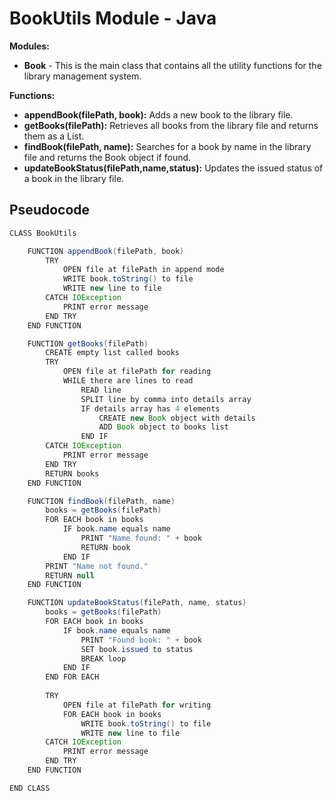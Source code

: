 # BookUtils Module - Java

**Modules:**
- **Book** - This is the main class that contains all the utility functions for the library management system.

**Functions:**

- **appendBook(filePath, book):** Adds a new book to the library file.
- **getBooks(filePath):** Retrieves all books from the library file and returns them as a List<Book>.
- **findBook(filePath, name):** Searches for a book by name in the library file and returns the Book object if found.
- **updateBookStatus(filePath,name,status):** Updates the issued status of a book in the library file.

## Pseudocode

```java
CLASS BookUtils

    FUNCTION appendBook(filePath, book)
        TRY
            OPEN file at filePath in append mode
            WRITE book.toString() to file
            WRITE new line to file
        CATCH IOException
            PRINT error message
        END TRY
    END FUNCTION

    FUNCTION getBooks(filePath)
        CREATE empty list called books
        TRY
            OPEN file at filePath for reading
            WHILE there are lines to read
                READ line
                SPLIT line by comma into details array
                IF details array has 4 elements
                    CREATE new Book object with details
                    ADD Book object to books list
                END IF
        CATCH IOException
            PRINT error message
        END TRY
        RETURN books
    END FUNCTION

    FUNCTION findBook(filePath, name)
        books = getBooks(filePath)
        FOR EACH book in books
            IF book.name equals name
                PRINT "Name found: " + book
                RETURN book
            END IF
        PRINT "Name not found."
        RETURN null
    END FUNCTION

    FUNCTION updateBookStatus(filePath, name, status)
        books = getBooks(filePath)
        FOR EACH book in books
            IF book.name equals name
                PRINT "Found book: " + book
                SET book.issued to status
                BREAK loop
            END IF
        END FOR EACH
        
        TRY
            OPEN file at filePath for writing
            FOR EACH book in books
                WRITE book.toString() to file
                WRITE new line to file
        CATCH IOException
            PRINT error message
        END TRY
    END FUNCTION

END CLASS
```